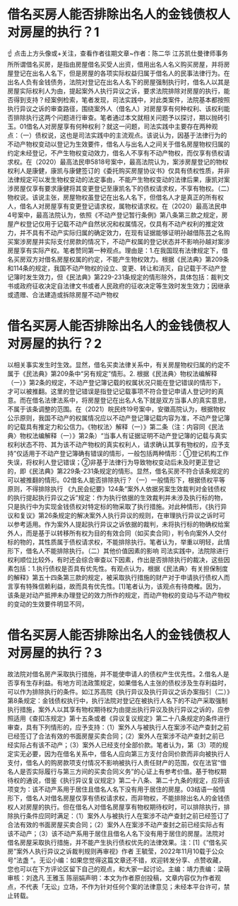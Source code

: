 # 借名买房人能否排除出名人的金钱债权人对房屋的执行？1

☝ 点击上方头像或+关注，查看作者往期文章~作者：陈二华 江苏凯仕曼律师事务所所谓借名买房，是指由房屋借名买受人出资，借用出名人名义购买房屋，并将房屋登记在出名人名下，但是房屋的各项实际权益归属于借名人的民事法律行为。在出名人负有金钱债务，法院对登记在出名人名下的房屋强制执行时，借名人以其是房屋实际权利人为由，提起案外人执行异议之诉，要求法院排除对房屋的执行，能否得到支持？经案例检索，笔者发现，司法实践中，对此类案件，法院基本都按照执行异议之诉的审查路径，围绕案外人（借名人）对房屋享有何种权利、该权利能否排除执行这两个问题进行审查。笔者通过本文就相关问题予以探讨，期以抛砖引玉。01借名人对房屋享有何种权利？就这一问题，司法实践中主要存在两种观点：（一）债权说，这也是司法实践中的主流观点。该说认为，因基于法律行为的不动产物权变动以登记为生效要件，借名人与出名人之间关于借名房屋物权归属的约定未经登记，不产生物权变动效力，借名人不享有不动产物权，而仅享有债权请求权。在（2020）最高法民申5818号案中，最高法院认为，案涉房屋登记的物权权利人是康健，康凯与康健签订的《委托购买房屋协议书》仅具有债权性质，并非法律规定可以发生物权变动的法定事由，不能产生物权变动的法律后果，康凯对案涉房屋仅享有要求康健将其变更登记至康凯名下的债权请求权，不享有物权。（二）物权说。该说主张，房屋物权虽登记在出名人名下，但借名人才是真正的所有权人，借名人对房屋享有变更登记请求权，属物权请求权。在（2020）最高法民申4号案中，最高法院认为，依照《不动产登记暂行条例》第八条第三款之规定，房屋产权登记仅用于记载不动产自然状况和权属情况，仅具有不动产权利的推定效力，并不具有不动产实际归属的确定效力，在现有证据能够证明孙越借陈芸之名购买案涉房屋并实际支付房款的情况下，不动产权属的登记状态并不影响孙越对案涉房屋享有实际产权。笔者赞同第一种观点。理由是：1.在我国现有法律规定下，借名买房双方对借名房屋权属的约定，不能产生物权效力。根据《民法典》第209条和114条的规定，我国不动产物权的设立、变更、转让和消灭，自记载于不动产登记簿时发生效力，但《民法典》第229-231条规定的情形除外，具体包括：裁判文书或政府征收决定自法律文书或者人民政府的征收决定等生效时发生效力；因继承或遗赠、合法建造或拆除房屋不动产物权

# 借名买房人能否排除出名人的金钱债权人对房屋的执行？2

以相关事实发生时生效。显然，借名买卖法律关系中，有关房屋物权归属的约定不属于《民法典》第209条中“另有规定”情形。2. 根据《民法典〉物权法编解释（一）》第2条的规定，不动产登记簿记载的权属状况只能在登记错误的情形下，才可以被推翻。这里的登记错误是指登记记载事项不符合登记申请人登记时的真意。而在借名法律法系中，将房屋登记在出名人名下就是双方当事人的真实意思，不属于该条调整的范围。在（2021）皖民终19号案中，安徽高院认为，根据物权公示原则，我国不动产的权属情况应以不动产登记簿记载内容为准，不动产登记簿的记载具有推定力和公信力。《物权法〉解释（一）》第二条（注：内容同《民法典〉物权法编解释（一）》第2条）“当事人有证据证明不动产登记簿的记载与真实权利状态不符、其为该不动产物权的真实权利人，请求确认其享有物权的，应予支持”仅适用于不动产登记簿确有错误的情形，一般包括两种情形：①登记机构工作失误，将权利人登记错误；②非基于法律行为导致物权变动后未及时更正登记的，即《民法典》第229条-231条规定的情形。显然，借名买房不符合该条规定的可以被推翻的情形。02借名人能否排除执行？（一）一般情形下，根据债权平等原则，不得排除执行 《九民会纪要》124条“案外人依据另案生效裁判对金钱债权的执行提起执行异议之诉”规定：作为执行依据的生效裁判并未涉及执行标的物，只是执行中为实现金钱债权对特定标的物采取了执行措施。对此种情形，《执行异议和复议》第26条规定的解决案外人执行异议的规则，在审理执行异议之诉时可以参考适用。作为案外人提起执行异议之诉依据的裁判，未将执行标的物确权给案外人，而是基于以转移所有权为目的有效合同（如买卖合同），判令向案外人交付标的物的，其性质属于债权请求权，不能排除执行。笔者认为，举重以明轻，此情形下，借名人不能排除执行。（二）其他价值因素的影响  司法实践中，法院除进行权利顺位比较外，有时还会综合审查以下因素，作出是否排除执行的裁决，这些因素包括：1.执行债权是否具有优先性。有观点认为，根据《民法典〉有关担保制度的解释》第五十四条第三款的规定，被采取执行措施的财产对于申请执行债权人而言享有特殊信赖利益，故而具有优先性。[1]笔者认为，该观点有待商榷。因为，该条是对动产抵押未办理登记的效力所作的规定，而动产物权的变动与不动产物权的变动的生效要件明显不同，

# 借名买房人能否排除出名人的金钱债权人对房屋的执行？3

故法院对借名房产采取执行措施，并不能使申请人的债权产生优先性。2.借名人是否享有生存利益。有地方司法政策规定，如果借名人主张的债权涉及生存利益时，可以作为排除执行的条件。如江苏高院《执行异议及执行异议之诉办案指引（二）》第8条规定：金钱债权执行中，执行法院对登记在被执行人名下的不动产采取强制执行措施，案外人以其享有物权期待权为由提出执行异议及执行异议之诉的，应参照适用《查扣冻规定》第十五条或者《异议复议规定》第二十八条规定的条件进行审查，具有下列情形的，应予支持：（1）案外人与被执行人在案涉不动产查封之前已经签订了合法有效的书面房屋买卖合同；（2）案外人在案涉不动产查封之前已经实际占有该不动产；（3）案外人已经支付全部价款。笔者认为，第（3）项的规定实无必要，因为在借名关系中，借名人应向第三方支付合同价款而非向被执行人支付，借名人的购房款项支付情况不影响被执行人责任财产的范围，仅在法官“借名人是否实际履行与第三方间的买卖合同义务”的心证上有参考价值。基于物权期待权的通说，借鉴《执行异议复议规定》第二十八条、第二十九条的规定，应将该项变为：该不动产系用于居住且借名人名下没有用于居住的房屋。03结语一般情形下，借名人对借名房屋仅享有债权请求权，而非物权，不能排除出名人的金钱债权人对房屋的执行。但在借名人对借名房屋享有物权期待权时，可以排除执行，排除执行条件应同时满足：（1）案外人与被执行人在案涉不动产查封之前已经签订了合法有效的书面房屋买卖合同；（2）案外人在案涉不动产查封之前已经实际占有该不动产；（3）该不动产系用于居住且借名人名下没有用于居住的房屋。法院对借名房屋采取执行措施，并不能产生执行债权优先的法律效果。注：[1]《“借名买房”案外人执行异议之诉裁判规则再审视》作者 王毓莹，2022年11月10载于公众号“法盏 ”。无讼小编：如果您觉得这篇文章还不错，欢迎转发分享、点赞收藏，您也可以在下方评论区留下自己的观点，和大家一起讨论。主编：靖力责编：梁萌审核：刘逸凡 王雅玉 陈丽娟声明：本文为作者原创投稿，文章内容仅为作者观点，不代表「无讼」立场，不作为针对任何个案的法律意见；未经本平台许可，禁止转载。

